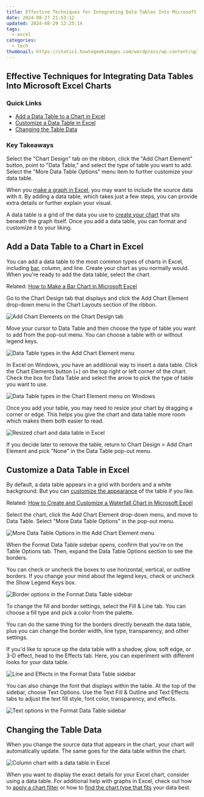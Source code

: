 ```yaml
---
title: Effective Techniques for Integrating Data Tables Into Microsoft Excel Charts
date: 2024-08-27 21:53:12
updated: 2024-08-29 12:25:14
tags:
  - excel
categories:
  - tech
thumbnail: https://static1.howtogeekimages.com/wordpress/wp-content/uploads/2021/05/MS-excel-logo-675.png
---
```


## Effective Techniques for Integrating Data Tables Into Microsoft Excel Charts

### Quick Links

* [Add a Data Table to a Chart in Excel](https://blog-min.techidaily.com/in-2024-how-to-teleport-your-gps-location-on-samsung-galaxy-a34-5g-drfone-by-drfone-virtual-android/)
* [Customize a Data Table in Excel](https://instagram-videos.techidaily.com/instagram-lost-and-found-follower-hunt-for-2024/)
* [Changing the Table Data](https://snapchat-videos.techidaily.com/speak-with-style-mastering-the-art-of-altering-vocal-effects-on-snapchat-for-2024/)

### Key Takeaways

 Select the "Chart Design" tab on the ribbon, click the "Add Chart Element" button, point to "Data Table," and select the type of table you want to add. Select the "More Data Table Options" menu item to further customize your data table.

 When you [make a graph in Excel](https://technical-tips.techidaily.com/top-techniques-for-enhancing-photo-quality-on-your-ios-device/), you may want to include the source data with it. By adding a data table, which takes just a few steps, you can provide extra details or further explain your visual.

 A data table is a grid of the data you use to [create your chart](https://buynow-help.techidaily.com/detailed-insight-into-the-campfire-chronicles-character-customization-collection/) that sits beneath the graph itself. Once you add a data table, you can format and customize it to your liking.

##  Add a Data Table to a Chart in Excel

 You can add a data table to the most common types of charts in Excel, including [bar](https://extra-support.techidaily.com/updated-premium-psd-aesthetic-optimization/), column, and line. Create your chart as you normally would. When you're ready to add the data table, select the chart.

Related: [How to Make a Bar Chart in Microsoft Excel](https://extra-support.techidaily.com/updated-premium-psd-aesthetic-optimization/) 

 Go to the Chart Design tab that displays and click the Add Chart Element drop-down menu in the Chart Layouts section of the ribbon.

![Add Chart Elements on the Chart Design tab](https://static1.howtogeekimages.com/wordpress/wp-content/uploads/2022/09/ChartDesignAddElement-ExcelDataLabels.png) 

 Move your cursor to Data Table and then choose the type of table you want to add from the pop-out menu. You can choose a table with or without legend keys.

![Data Table types in the Add Chart Element menu](https://static1.howtogeekimages.com/wordpress/wp-content/uploads/2022/09/AddElementDataTable-ExcelDataTableChart.png) 

 In Excel on Windows, you have an additional way to insert a data table. Click the Chart Elements button (+) on the top right or left corner of the chart. Check the box for Data Table and select the arrow to pick the type of table you want to use.

![Data Table types in the Chart Element menu on Windows](https://static1.howtogeekimages.com/wordpress/wp-content/uploads/2022/09/AddElementDataTableWindows-ExcelDataTableChart.png) 

 Once you add your table, you may need to resize your chart by dragging a corner or edge. This helps you give the chart and data table more room which makes them both easier to read.

![Resized chart and data table in Excel](https://static1.howtogeekimages.com/wordpress/wp-content/uploads/2022/09/ResizedChart-ExcelDataTableChart.png) 

 If you decide later to remove the table, return to Chart Design > Add Chart Element and pick "None" in the Data Table pop-out menu.

##  Customize a Data Table in Excel

 By default, a data table appears in a grid with borders and a white background. But you can [customize the appearance](https://youtube-docs.techidaily.com/approved-strategies-for-effective-youtube-playlist-distribution/) of the table if you like.

Related: [How to Create and Customize a Waterfall Chart in Microsoft Excel](https://youtube-docs.techidaily.com/approved-strategies-for-effective-youtube-playlist-distribution/) 

 Select the chart, click the Add Chart Element drop-down menu, and move to Data Table. Select "More Data Table Options" in the pop-out menu.

![More Data Table Options in the Add Chart Element menu](https://static1.howtogeekimages.com/wordpress/wp-content/uploads/2022/09/MoreDataTableOptions-ExcelDataTableChart.png) 

 When the Format Data Table sidebar opens, confirm that you're on the Table Options tab. Then, expand the Data Table Options section to see the borders.

 You can check or uncheck the boxes to use horizontal, vertical, or outline borders. If you change your mind about the legend keys, check or uncheck the Show Legend Keys box.

![Border options in the Format Data Table sidebar](https://static1.howtogeekimages.com/wordpress/wp-content/uploads/2022/09/FormatDataTableOptionsTab-ExcelDataTableChart.png) 

 To change the fill and border settings, select the Fill & Line tab. You can choose a fill type and pick a color from the palette.

 You can do the same thing for the borders directly beneath the data table, plus you can change the border width, line type, transparency, and other settings.

 If you'd like to spruce up the data table with a shadow, glow, soft edge, or 3-D effect, head to the Effects tab. Here, you can experiment with different looks for your data table.

![Line and Effects in the Format Data Table sidebar](https://static1.howtogeekimages.com/wordpress/wp-content/uploads/2022/09/FormatDataTableLineEffects-ExcelDataTableChart.png) 

 You can also change the font that displays within the table. At the top of the sidebar, choose Text Options. Use the Text Fill & Outline and Text Effects tabs to adjust the text fill style, font color, transparency, and effects.

![Text options in the Format Data Table sidebar](https://static1.howtogeekimages.com/wordpress/wp-content/uploads/2022/09/FormatDataTableTextOptions-ExcelDataTableChart.png) 

##  Changing the Table Data

 When you change the source data that appears in the chart, your chart will automatically update. The same goes for the data table within the chart.

![Column chart with a data table in Excel](https://static1.howtogeekimages.com/wordpress/wp-content/uploads/2022/09/ColumnChartDataTable-ExcelDataTableChart.png) 

 When you want to display the exact details for your Excel chart, consider using a data table. For additional help with graphs in Excel, check out how to [apply a chart filter](https://blog-min.techidaily.com/how-to-install-device-drivers-manually-on-windows-10-by-drivereasy-guide/) or how to [find the chart type that fits](https://android-transfer.techidaily.com/in-2024-tips-of-transferring-messages-from-xiaomi-13t-pro-to-iphone-1415-drfone-by-drfone-transfer-from-android-transfer-from-android/) your data best.

<ins class="adsbygoogle"
     style="display:block"
     data-ad-format="autorelaxed"
     data-ad-client="ca-pub-7571918770474297"
     data-ad-slot="1223367746"></ins>



<ins class="adsbygoogle"
     style="display:block"
     data-ad-client="ca-pub-7571918770474297"
     data-ad-slot="8358498916"
     data-ad-format="auto"
     data-full-width-responsive="true"></ins>
